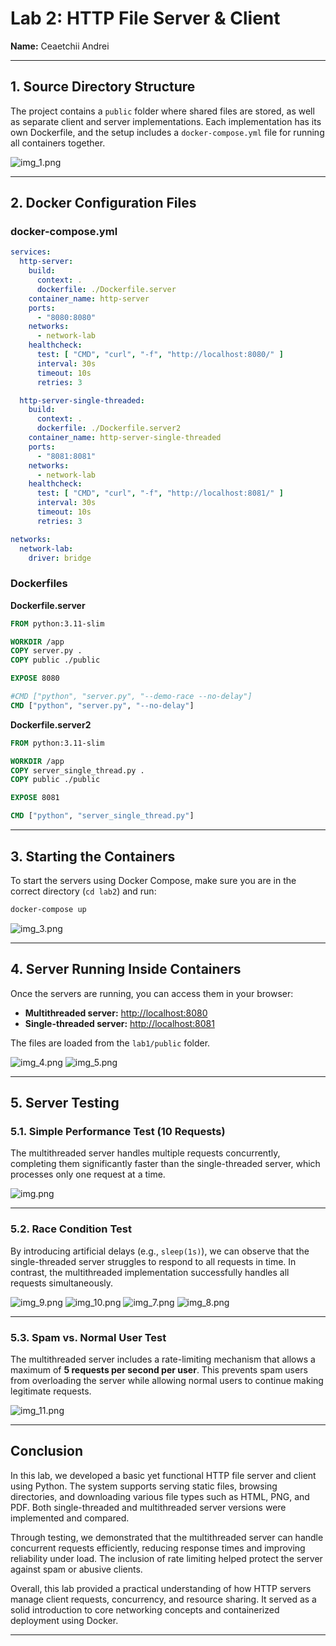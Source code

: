 # **Lab 2: HTTP File Server & Client**

**Name:** Ceaetchii Andrei

---

## **1. Source Directory Structure**

The project contains a `public` folder where shared files are stored, as well as separate client and server implementations. Each implementation has its own Dockerfile, and the setup includes a `docker-compose.yml` file for running all containers together.

![img\_1.png](Images/img_1.png)

---

## **2. Docker Configuration Files**

### **docker-compose.yml**

```yaml
services:
  http-server:
    build:
      context: .
      dockerfile: ./Dockerfile.server
    container_name: http-server
    ports:
      - "8080:8080"
    networks:
      - network-lab
    healthcheck:
      test: [ "CMD", "curl", "-f", "http://localhost:8080/" ]
      interval: 30s
      timeout: 10s
      retries: 3

  http-server-single-threaded:
    build:
      context: .
      dockerfile: ./Dockerfile.server2
    container_name: http-server-single-threaded
    ports:
      - "8081:8081"
    networks:
      - network-lab
    healthcheck:
      test: [ "CMD", "curl", "-f", "http://localhost:8081/" ]
      interval: 30s
      timeout: 10s
      retries: 3

networks:
  network-lab:
    driver: bridge
```

### **Dockerfiles**

**Dockerfile.server**

```dockerfile
FROM python:3.11-slim

WORKDIR /app
COPY server.py .
COPY public ./public

EXPOSE 8080

#CMD ["python", "server.py", "--demo-race --no-delay"]
CMD ["python", "server.py", "--no-delay"]
```

**Dockerfile.server2**

```dockerfile
FROM python:3.11-slim

WORKDIR /app
COPY server_single_thread.py .
COPY public ./public

EXPOSE 8081

CMD ["python", "server_single_thread.py"]
```

---

## **3. Starting the Containers**

To start the servers using Docker Compose, make sure you are in the correct directory (`cd lab2`) and run:

```bash
docker-compose up
```

![img\_3.png](Images/img_3.png)

---

## **4. Server Running Inside Containers**

Once the servers are running, you can access them in your browser:

* **Multithreaded server:** [http://localhost:8080](http://localhost:8080)
* **Single-threaded server:** [http://localhost:8081](http://localhost:8081)

The files are loaded from the `lab1/public` folder.

![img\_4.png](Images/img_4.png)
![img\_5.png](Images/img_5.png)

---

## **5. Server Testing**

### **5.1. Simple Performance Test (10 Requests)**

The multithreaded server handles multiple requests concurrently, completing them significantly faster than the single-threaded server, which processes only one request at a time.

![img.png](Images/img_12.png)

---

### **5.2. Race Condition Test**

By introducing artificial delays (e.g., `sleep(1s)`), we can observe that the single-threaded server struggles to respond to all requests in time. In contrast, the multithreaded implementation successfully handles all requests simultaneously.

![img\_9.png](Images/img_9.png)
![img\_10.png](Images/img_10.png)
![img\_7.png](Images/img_7.png)
![img\_8.png](Images/img_8.png)

---

### **5.3. Spam vs. Normal User Test**

The multithreaded server includes a rate-limiting mechanism that allows a maximum of **5 requests per second per user**. This prevents spam users from overloading the server while allowing normal users to continue making legitimate requests.

![img\_11.png](Images/img_11.png)

---

## **Conclusion**

In this lab, we developed a basic yet functional HTTP file server and client using Python. The system supports serving static files, browsing directories, and downloading various file types such as HTML, PNG, and PDF. Both single-threaded and multithreaded server versions were implemented and compared.

Through testing, we demonstrated that the multithreaded server can handle concurrent requests efficiently, reducing response times and improving reliability under load. The inclusion of rate limiting helped protect the server against spam or abusive clients.

Overall, this lab provided a practical understanding of how HTTP servers manage client requests, concurrency, and resource sharing. It served as a solid introduction to core networking concepts and containerized deployment using Docker.

---